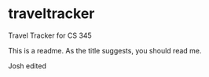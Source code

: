 # traveltracker
Travel Tracker for CS 345

This is a readme. As the title suggests, you should read me.

Josh edited